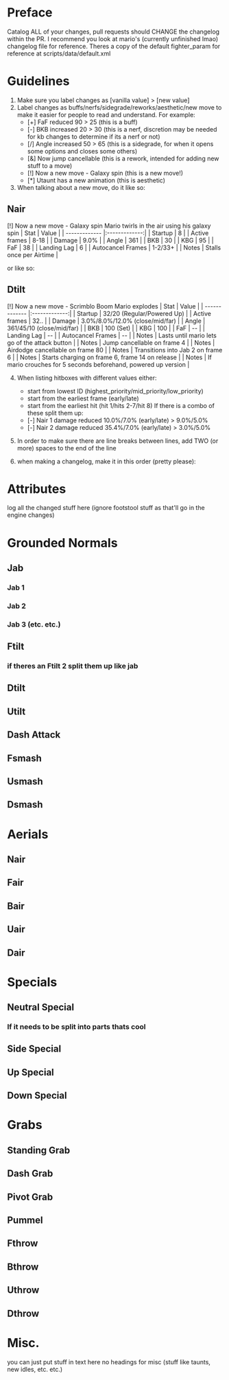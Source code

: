 # Preface
Catalog ALL of your changes, pull requests should CHANGE the changelog within the PR.
I recommend you look at mario's (currently unfinished lmao) changelog file for reference.
Theres a copy of the default fighter_param for reference at scripts/data/default.xml

# Guidelines
1. Make sure you label changes as [vanilla value] > [new value]
2. Label changes as buffs/nerfs/sidegrade/reworks/aesthetic/new move to make it easier for people to read and understand. For example:
    - [+] FaF reduced 90 > 25 (this is a buff)
    - [-] BKB increased 20 > 30 (this is a nerf, discretion may be needed for kb changes to determine if its a nerf or not)
    - [/] Angle increased 50 > 65 (this is a sidegrade, for when it opens some options and closes some others)
    - [&] Now jump cancellable (this is a rework, intended for adding new stuff to a move)
    - [!] Now a new move - Galaxy spin (this is a new move!)
    - [*] Utaunt has a new animation (this is aesthetic)
3. When talking about a new move, do it like so:
## Nair
[!] Now a new move - Galaxy spin
Mario twirls in the air using his galaxy spin
| Stat | Value |
| ------------- |:-------------:|
| Startup  | 8 |
| Active frames  | 8-18 |
| Damage | 9.0% |
| Angle | 361 |
| BKB | 30 |
| KBG | 95 |
| FaF | 38 |
| Landing Lag | 6 |
| Autocancel Frames | 1-2/33+ |
| Notes | Stalls once per Airtime |

or like so:
## Dtilt
[!] Now a new move - Scrimblo Boom
Mario explodes
| Stat | Value |
| ------------- |:-------------:|
| Startup  | 32/20 (Regular/Powered Up) |
| Active frames  | 32.. |
| Damage | 3.0%/8.0%/12.0% (close/mid/far) |
| Angle | 361/45/10 (close/mid/far) |
| BKB | 100 (Set) |
| KBG | 100 |
| FaF | -- |
| Landing Lag | -- |
| Autocancel Frames | -- |
| Notes | Lasts until mario lets go of the attack button |
| Notes | Jump cancellable on frame 4 |
| Notes | Airdodge cancellable on frame 80 |
| Notes | Transitions into Jab 2 on frame 6 |
| Notes | Starts charging on frame 6, frame 14 on release |
| Notes | If mario crouches for 5 seconds beforehand, powered up version  |

4. When listing hitboxes with different values either: 
    - start from lowest ID (highest_priority/mid_priority/low_priority)
    - start from the earliest frame (early/late)
    - start from the earliest hit (hit 1/hits 2-7/hit 8)
If there is a combo of these split them up:
    - [-] Nair 1 damage reduced 10.0%/7.0% (early/late) > 9.0%/5.0%
    - [-] Nair 2 damage reduced 35.4%/7.0% (early/late) > 3.0%/5.0%

5. In order to make sure there are line breaks between lines, add TWO (or more) spaces to the end of the line
6. when making a changelog, make it in this order (pretty please):
# Attributes
log all the changed stuff here (ignore footstool stuff as that'll go in the engine changes)
# Grounded Normals
## Jab
### Jab 1
### Jab 2
### Jab 3 (etc. etc.)
## Ftilt
### if theres an Ftilt 2 split them up like jab
## Dtilt
## Utilt
## Dash Attack
## Fsmash
## Usmash
## Dsmash
# Aerials
## Nair
## Fair
## Bair
## Uair
## Dair
# Specials
## Neutral Special
### If it needs to be split into parts thats cool
## Side Special
## Up Special
## Down Special
# Grabs
## Standing Grab
## Dash Grab
## Pivot Grab
## Pummel
## Fthrow
## Bthrow
## Uthrow
## Dthrow
# Misc.
you can just put stuff in text here no headings for misc (stuff like taunts, new idles, etc. etc.)

